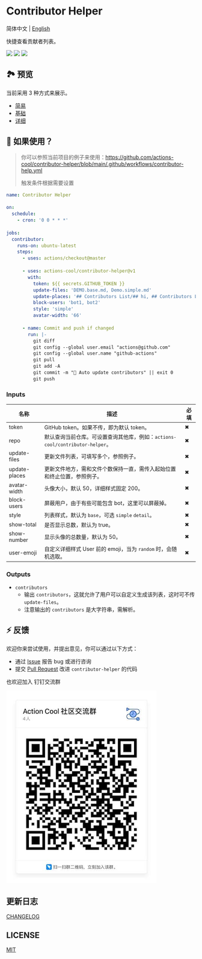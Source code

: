 # Contributor Helper

简体中文 | [English](./README.en-US.md)

快捷查看贡献者列表。

![](https://img.shields.io/github/workflow/status/actions-cool/contributor-helper/CI?style=flat-square)
[![](https://img.shields.io/badge/marketplace-contributor--helper-blueviolet?style=flat-square)](https://github.com/marketplace/actions/contributor-helper)
[![](https://img.shields.io/github/v/release/actions-cool/contributor-helper?style=flat-square&color=orange)](https://github.com/actions-cool/contributor-helper/releases)

## 🏞 预览

当前采用 3 种方式来展示。

- [简易](./DEMO.simple.md)
- [基础](./DEMO.base.md)
- [详细](./DEMO.detail.md)

## 🚀 如果使用？

> 你可以参照当前项目的例子来使用：https://github.com/actions-cool/contributor-helper/blob/main/.github/workflows/contributor-help.yml
>
> 触发条件根据需要设置

```yml
name: Contributor Helper

on:
  schedule:
    - cron: '0 0 * * *'

jobs:
  contributor:
    runs-on: ubuntu-latest
    steps:
      - uses: actions/checkout@master

      - uses: actions-cool/contributor-helper@v1
        with:
          token: ${{ secrets.GITHUB_TOKEN }}
          update-files: 'DEMO.base.md, Demo.simple.md'
          update-places: '## Contributors List/## hi, ## Contributors List/## hello'
          block-users: 'bot1, bot2'
          style: 'simple'
          avatar-width: '66'

      - name: Commit and push if changed
        run: |-
          git diff
          git config --global user.email "actions@github.com"
          git config --global user.name "github-actions"
          git pull
          git add -A
          git commit -m "🤖 Auto update contributors" || exit 0
          git push
```

### Inputs

| 名称 | 描述 | 必填 |
| -- | -- | -- |
| token | GitHub token。如果不传，即为默认 token。 | ✖ |
| repo | 默认查询当前仓库。可设置查询其他库，例如：`actions-cool/contributor-helper`。 | ✖ |
| update-files | 更新文件列表，可填写多个，参照例子。 | ✖ |
| update-places | 更新文件地方，需和文件个数保持一直，需传入起始位置和终止位置，参照例子。 | ✖ |
| avatar-width | 头像大小，默认 50，详细样式固定 200。 | ✖ |
| block-users | 屏蔽用户，由于有些可能包含 bot，这里可以屏蔽掉。 | ✖ |
| style | 列表样式，默认为 `base`，可选 `simple` `detail`。 | ✖ |
| show-total | 是否显示总数，默认为 true。 | ✖ |
| show-number | 显示头像的总数量，默认为 50。 | ✖ |
| user-emoji | 自定义详细样式 User 前的 emoji，当为 `random` 时，会随机选取。 | ✖ |

### Outputs

- `contributors`
  - 输出 `contributors`，这就允许了用户可以自定义生成该列表，这时可不传 `update-files`。
  - 注意输出的 `contributors` 是大字符串，需解析。

## ⚡ 反馈

欢迎你来尝试使用，并提出意见，你可以通过以下方式：

- 通过 [Issue](https://github.com/actions-cool/contributor-helper/issues) 报告 bug 或进行咨询
- 提交 [Pull Request](https://github.com/actions-cool/contributor-helper/pulls) 改进 `contributor-helper` 的代码

也欢迎加入 钉钉交流群

![](https://github.com/actions-cool/resources/blob/main/dingding.jpeg?raw=true)

## 更新日志

[CHANGELOG](./CHANGELOG.md)

## LICENSE

[MIT](./LICENSE)
